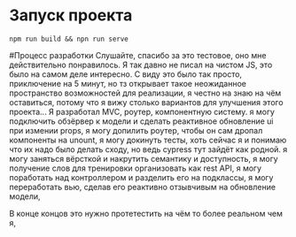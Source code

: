 # Запуск проекта
`npm run build && npn run serve`

#Процесс разработки
Слушайте, спасибо за это тестовое, оно мне действительно понравилось.
Я так давно не писал на чистом JS, это было на самом деле интересно.
С виду это было так просто, приключение на 5 минут,
но тз открывает такое неожиданное пространство возможностей для реализации,
я честно на знаю на чём оставиться, потому что я вижу столько вариантов для улучшения этого проекта...
Я разработал MVC, роутер, компонентную систему.
я могу подключить обзёрвер к модели и сделать реактивное обновление ui при измении props,
я могу допилить роутер, чтобы он сам дропал компоненты на unount,
я могу докинуть тесты, хоть сейчас я и понимаю что их надо было делать сходу, но ведь cypress тут зайдёт как родной.
я могу заняться вёрсткой и накрутить семантику и доступность,
я могу получение слов для тренировки организовать как rest API,
я могу поработать над контроллером и разделить его на подклассы,
я могу переработать вью, сделав его реактивно отзывчивым на обновление модели,

В конце концов это нужно протетестить на чём то более реальном чем я, 
